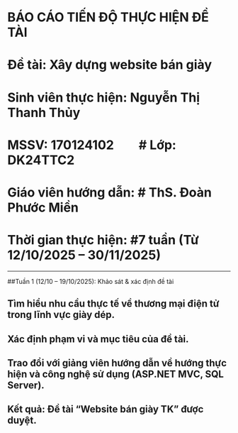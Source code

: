 # BÁO CÁO TIẾN ĐỘ THỰC HIỆN ĐỀ TÀI
# Đề tài: Xây dựng website bán giày
# Sinh viên thực hiện: Nguyễn Thị Thanh Thủy
# MSSV: 170124102  # Lớp: DK24TTC2
# Giáo viên hướng dẫn: # ThS. Đoàn Phước Miền
# Thời gian thực hiện: #7 tuần (Từ 12/10/2025 – 30/11/2025)
---
##Tuần 1 (12/10 – 19/10/2025): Khảo sát & xác định đề tài
## Tìm hiểu nhu cầu thực tế về thương mại điện tử trong lĩnh vực giày dép.
## Xác định phạm vi và mục tiêu của đề tài.
## Trao đổi với giảng viên hướng dẫn về hướng thực hiện và công nghệ sử dụng (ASP.NET MVC, SQL Server).
## Kết quả: Đề tài “Website bán giày TK” được duyệt.
